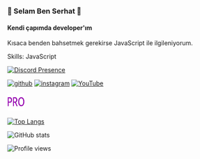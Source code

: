 ### 👋 Selam Ben Serhat 👋
#### Kendi çapımda developer'ım
Kısaca benden bahsetmek gerekirse JavaScript ile ilgileniyorum.

Skills: JavaScript

[![Discord Presence](https://lanyard.cnrad.dev/api/953242468126687232)](https://discord.com/users/953242468126687232)

[<img src='https://cdn.jsdelivr.net/npm/simple-icons@3.0.1/icons/github.svg' alt='github' height='40'>](https://github.com/Aghostyy)  [<img src='https://cdn.jsdelivr.net/npm/simple-icons@3.0.1/icons/instagram.svg' alt='instagram' height='40'>](https://www.instagram.com/serhatamav2/)  [<img src='https://cdn.jsdelivr.net/npm/simple-icons@3.0.1/icons/youtube.svg' alt='YouTube' height='40'>](https://www.youtube.com/channel/serhatedits)  

<a href='https://github.com/pricing'><img src='https://raw.githubusercontent.com/acervenky/animated-github-badges/master/assets/pro.gif' width='40' height='40'></a> 

[![Top Langs](https://github-readme-stats.vercel.app/api/top-langs/?username=Aghostyy)](https://github.com/anuraghazra/github-readme-stats)

![GitHub stats](https://github-readme-stats.vercel.app/api?username=Aghostyy&show_icons=true)  

![Profile views](https://gpvc.arturio.dev/Aghostyy)  
